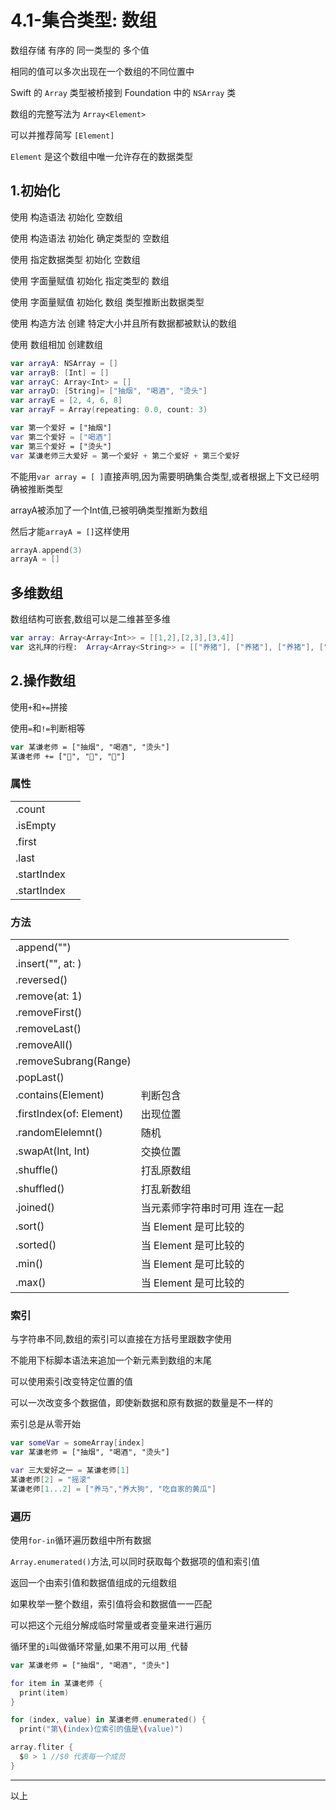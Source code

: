 # 4.1-集合类型: 数组

数组存储 有序的 同一类型的 多个值

相同的值可以多次出现在一个数组的不同位置中

Swift 的 `Array` 类型被桥接到 Foundation 中的 `NSArray` 类

数组的完整写法为 `Array<Element>`

可以并推荐简写 `[Element]` 

 `Element` 是这个数组中唯一允许存在的数据类型

## 1.初始化

使用 构造语法 初始化 空数组

使用 构造语法 初始化 确定类型的 空数组

使用 指定数据类型 初始化 空数组

使用 字面量赋值 初始化 指定类型的 数组

使用 字面量赋值 初始化 数组  类型推断出数据类型

使用 构造方法 创建 特定大小并且所有数据都被默认的数组

使用 数组相加 创建数组

```swift
var arrayA: NSArray = []
var arrayB: [Int] = []
var arrayC: Array<Int> = []
var arrayD: [String]= ["抽烟", "喝酒", "烫头"]
var arrayE = [2, 4, 6, 8]
var arrayF = Array(repeating: 0.0, count: 3)

var 第一个爱好 = ["抽烟"]
var 第二个爱好 = ["喝酒"]
var 第三个爱好 = ["烫头"]
var 某谦老师三大爱好 = 第一个爱好 + 第二个爱好 + 第三个爱好
```

不能用`var array = [ ]`直接声明,因为需要明确集合类型,或者根据上下文已经明确被推断类型

arrayA被添加了一个Int值,已被明确类型推断为数组

然后才能`arrayA = []`这样使用

```swift
arrayA.append(3)
arrayA = []
```

## 多维数组

数组结构可嵌套,数组可以是二维甚至多维

```swift
var array: Array<Array<Int>> = [[1,2],[2,3],[3,4]]
var 这礼拜的行程:  Array<Array<String>> = [["养猪"], ["养猪"], ["养猪"], ["找猪"], ["炖粉条"]]
```

## 2.操作数组

使用`+`和`+=`拼接

使用`=`和`!=`判断相等

```swift
var 某谦老师 = ["抽烟", "喝酒", "烫头"]
某谦老师 += ["🚬", "🍺", "💈"]
```

### 属性

|             |      |
| ----------- | ---- |
| .count      |      |
| .isEmpty    |      |
| .first      |      |
| .last       |      |
| .startIndex |      |
| .startIndex |      |

### 方法

|                          |                               |
| ------------------------ | ----------------------------- |
| .append("")              |                               |
| .insert("", at: )        |                               |
| .reversed()              |                               |
| .remove(at: 1)           |                               |
| .removeFirst()           |                               |
| .removeLast()            |                               |
| .removeAll()             |                               |
| .removeSubrang(Range)    |                               |
| .popLast()               |                               |
| .contains(Element)       | 判断包含                      |
| .firstIndex(of: Element) | 出现位置                      |
| .randomElelemnt()        | 随机                          |
| .swapAt(Int, Int)        | 交换位置                      |
| .shuffle()               | 打乱原数组                    |
| .shuffled()              | 打乱新数组                    |
| .joined()                | 当元素师字符串时可用 连在一起 |
| .sort()                  | 当 Element 是可比较的         |
| .sorted()                | 当 Element 是可比较的         |
| .min()                   | 当 Element 是可比较的         |
| .max()                   | 当 Element 是可比较的         |

### 索引

与字符串不同,数组的索引可以直接在方括号里跟数字使用

不能用下标脚本语法来追加一个新元素到数组的末尾

可以使用索引改变特定位置的值

可以一次改变多个数据值，即使新数据和原有数据的数量是不一样的

索引总是从零开始

```Swift
var someVar = someArray[index]
var 某谦老师 = ["抽烟", "喝酒", "烫头"]

var 三大爱好之一 = 某谦老师[1]
某谦老师[2] = "摇滚"
某谦老师[1...2] = ["养马","养大狗", "吃自家的黄瓜"]
```

### 遍历

使用`for-in`循环遍历数组中所有数据

`Array.enumerated()`方法,可以同时获取每个数据项的值和索引值

返回一个由索引值和数据值组成的元组数组

如果枚举一整个数组，索引值将会和数据值一一匹配

可以把这个元组分解成临时常量或者变量来进行遍历

循环里的`i`叫做循环常量,如果不用可以用`_`代替

```swift
var 某谦老师 = ["抽烟", "喝酒", "烫头"]

for item in 某谦老师 {
  print(item)
}

for (index, value) in 某谦老师.enumerated() {
  print("第\(index)位索引的值是\(value)")
```

```swift
array.fliter {
  $0 > 1 //$0 代表每一个成员
}
```

---

以上
